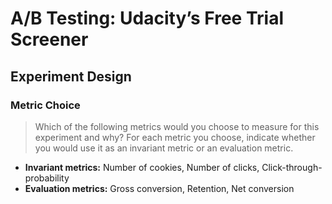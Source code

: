 # A/B Testing: Udacity’s Free Trial Screener

## Experiment Design

### Metric Choice

>Which of the following metrics would you choose to measure for this experiment
and why? For each metric you choose, indicate whether you would use it as an
invariant metric or an evaluation metric.

* **Invariant metrics:** Number of cookies, Number of clicks, Click-through-probability
* **Evaluation metrics:** Gross conversion, Retention, Net conversion
